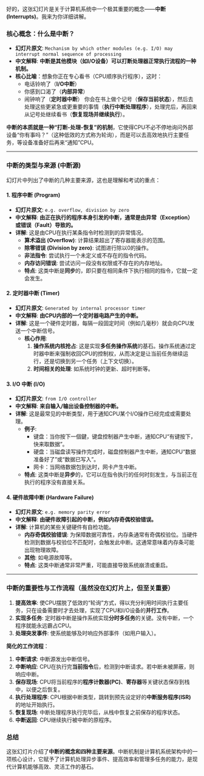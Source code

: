 好的，这张幻灯片是关于计算机系统中一个极其重要的概念——**中断 (Interrupts)**。我来为你详细讲解。

### 核心概念：什么是中断？

*   **幻灯片原文**: `Mechanism by which other modules (e.g. I/O) may interrupt normal sequence of processing`
*   **中文解释**: **中断是其他模块（如I/O设备）可以打断处理器正常执行流程的一种机制。**
*   **核心比喻**：想象你正在专心看书（CPU顺序执行程序），这时：
    *   电话铃响了（**I/O中断**）
    *   你感到口渴了（**内部异常**）
    *    闹钟响了（**定时器中断**）
    你会在书上做个记号（**保存当前状态**），然后去处理这些更紧急或更重要的事情（**执行中断处理程序**），处理完后，再回来从记号处继续看书（**恢复现场并继续执行**）。

**中断的本质就是一种“打断-处理-恢复”的机制**，它使得CPU不必不停地询问外部设备“你有事吗？”（这种低效的方式称为轮询），而是可以去高效地执行主要任务，等设备准备好后再来“通知”CPU。

---

### 中断的类型与来源 (中断源)

幻灯片中列出了中断的几种主要来源，这也是理解和考试的重点：

#### 1. 程序中断 (Program)
*   **幻灯片原文**: `e.g. overflow, division by zero`
*   **中文解释**: **由正在执行的程序本身引发的中断，通常是由异常（Exception）或错误（Fault）导致的。**
*   **详解**: 这是由CPU在执行某条指令时检测到的异常情况。
    *   **算术溢出 (Overflow)**: 计算结果超出了寄存器能表示的范围。
    *   **除零错误 (Division by zero)**: 试图进行除以0的操作。
    *   **非法指令**: 尝试执行一个未定义或不存在的指令代码。
    *   **内存访问错误**: 尝试访问一段没有权限或不存在的内存地址。
    *   **特点**: 这类中断是**同步**的，即只要在相同条件下执行相同的指令，它就一定会发生。

#### 2. 定时器中断 (Timer)
*   **幻灯片原文**: `Generated by internal processor timer`
*   **中文解释**: **由CPU内部的一个定时器电路产生的中断。**
*   **详解**: 这是一个硬件定时器，每隔一段固定时间（例如几毫秒）就会向CPU发送一个中断信号。
    *   **核心作用**:
        1.  **操作系统内核抢占**: 这是实现**多任务操作系统**的基石。操作系统通过定时器中断来强制收回CPU的控制权，从而决定是让当前任务继续运行，还是切换到另一个任务（上下文切换）。
        2.  **时间相关的处理**: 如系统时钟的更新、超时判断等。

#### 3. I/O 中断 (I/O)
*   **幻灯片原文**: `from I/O controller`
*   **中文解释**: **来自输入/输出设备控制器的中断。**
*   **详解**: 这是最常见的中断类型，用于通知CPU某个I/O操作已经完成或需要处理。
    *   **例子**:
        *   键盘：当你按下一個鍵，键盘控制器产生中断，通知CPU“有键按下，快来取数据”。
        *   硬盘：当磁盘读写操作完成时，磁盘控制器产生中断，通知CPU“数据准备好了”或“数据已写入”。
        *   网卡：当网络数据包到达时，网卡产生中断。
    *   **特点**: 这类中断是**异步**的，它可以在指令执行的任何时刻发生，与当前正在执行的程序没有直接关系。

#### 4. 硬件故障中断 (Hardware Failure)
*   **幻灯片原文**: `e.g. memory parity error`
*   **中文解释**: **由硬件故障引起的中断，例如内存奇偶校验错误。**
*   **详解**: 计算机的某些关键硬件有自检功能。
    *   **内存奇偶校验错误**: 为保障数据可靠性，内存条通常有奇偶校验位。当硬件检测到数据与校验位不匹配时，会触发此中断。这通常意味着内存条可能出现物理故障。
    *   **其他**: 如电源故障等。
    *   **特点**: 这类中断通常非常严重，可能直接导致系统崩溃或重启。

---

### 中断的重要性与工作流程（虽然没在幻灯片上，但至关重要）

1.  **提高效率**: 使CPU摆脱了低效的“轮询”方式，得以充分利用时间执行主要任务，只在设备需要时才去处理，实现了CPU和I/O设备的**并行工作**。
2.  **实现多任务**: 定时器中断是操作系统实现**分时多任务**的关键。没有中断，一个程序就能永远霸占CPU。
3.  **处理突发事件**: 使系统能够及时响应外部事件（如用户输入）。

**简化的工作流程**：
1.  **中断请求**: 中断源发出中断信号。
2.  **中断响应**: CPU在执行完**当前指令**后，检测到中断请求。若中断未被屏蔽，则响应中断。
3.  **保存现场**: CPU将当前程序的**程序计数器(PC)**、**寄存器**等关键状态保存到栈中，以便之后恢复。
4.  **执行处理程序**: CPU根据中断类型，跳转到预先设定好的**中断服务程序(ISR)** 的地址开始执行。
5.  **恢复现场**: 中断处理程序执行完毕后，从栈中恢复之前保存的程序状态。
6.  **中断返回**: CPU继续执行被中断的原程序。

### 总结

这张幻灯片介绍了**中断的概念和四种主要来源**。中断机制是计算机系统架构中的一项核心设计，它赋予了计算机处理异步事件、提高效率和管理多任务的能力，是现代计算机能够高效、灵活工作的基石。